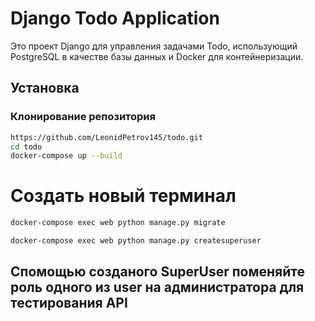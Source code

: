 # Django Todo Application

Это проект Django для управления задачами Todo, использующий PostgreSQL в качестве базы данных и Docker для контейнеризации.


## Установка

### Клонирование репозитория

```bash
https://github.com/LeonidPetrov145/todo.git
cd todo
docker-compose up --build

```
# Создать новый терминал
```bash
docker-compose exec web python manage.py migrate

docker-compose exec web python manage.py createsuperuser
```
## Спомощью созданого SuperUser поменяйте роль одного из user на администратора для тестирования API
